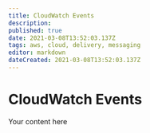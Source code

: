 ```yaml
---
title: CloudWatch Events
description: 
published: true
date: 2021-03-08T13:52:03.137Z
tags: aws, cloud, delivery, messaging
editor: markdown
dateCreated: 2021-03-08T13:52:03.137Z
---
```


# CloudWatch Events
Your content here